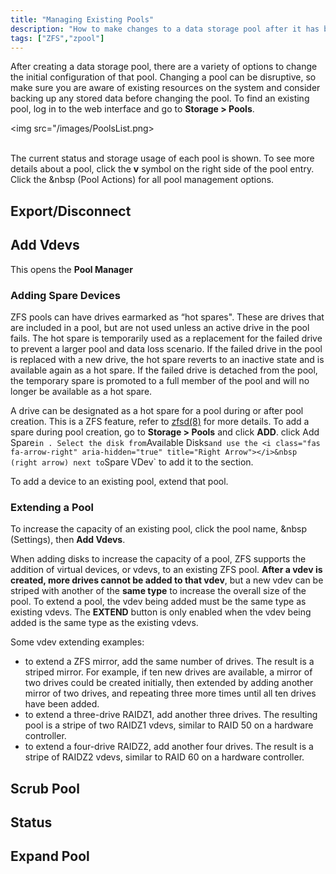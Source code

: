```yaml
---
title: "Managing Existing Pools"
description: "How to make changes to a data storage pool after it has been created."
tags: ["ZFS","zpool"]
---
```


After creating a data storage pool, there are a variety of options to change the initial configuration of that pool.
Changing a pool can be disruptive, so make sure you are aware of existing resources on the system and consider backing up any stored data before changing the pool.
To find an existing pool, log in to the web interface and go to **Storage > Pools**.

<img src="/images/PoolsList.png>
<br><br>

The current status and storage usage of each pool is shown.
To see more details about a pool, click the **v** symbol on the right side of the pool entry.
Click the <i class="fas fa-cog" aria-hidden="true" title="Settings"></i>&nbsp (Pool Actions) for all pool management options.

## Export/Disconnect

## Add Vdevs

This opens the **Pool Manager**

### Adding Spare Devices

ZFS pools can have drives earmarked as “hot spares".
These are drives that are included in a pool, but are not used unless an active drive in the pool fails.
The hot spare is temporarily used as a replacement for the failed drive to prevent a larger pool and data loss scenario.
If the failed drive in the pool is replaced with a new drive, the hot spare reverts to an inactive state and is available again as a hot spare.
If the failed drive is detached from the pool, the temporary spare is promoted to a full member of the pool and will no longer be available as a hot spare.

A drive can be designated as a hot spare for a pool during or after pool creation.
This is a ZFS feature, refer to [zfsd(8)](https://www.freebsd.org/cgi/man.cgi?query=zfsd) for more details.
To add a spare during pool creation, go to **Storage > Pools** and click **ADD**. click Add Spare` in . Select the disk from `Available Disks` and use the <i class="fas fa-arrow-right" aria-hidden="true" title="Right Arrow"></i>&nbsp (right arrow) next to `Spare VDev` to add it to the section.

To add a device to an existing pool, extend that pool.

### Extending a Pool

To increase the capacity of an existing pool, click the pool name, <i class="fas fa-cog" aria-hidden="true" title="Settings"></i>&nbsp (Settings), then **Add Vdevs**.

When adding disks to increase the capacity of a pool, ZFS supports the addition of virtual devices, or vdevs, to an existing ZFS pool. **After a vdev is created, more drives cannot be added to that vdev**, but a new vdev can be striped with another of the **same type** to increase the overall size of the pool. To extend a pool, the vdev being added must be the same type as existing vdevs. The **EXTEND** button is only enabled when the vdev being added is the same type as the existing vdevs. 

Some vdev extending examples:

+ to extend a ZFS mirror, add the same number of drives. The result is a striped mirror. For example, if ten new drives are available, a mirror of two drives could be created initially, then extended by adding another mirror of two drives, and repeating three more times until all ten drives have been added.
+ to extend a three-drive RAIDZ1, add another three drives. The resulting pool is a stripe of two RAIDZ1 vdevs, similar to RAID 50 on a hardware controller.
+ to extend a four-drive RAIDZ2, add another four drives. The result is a stripe of RAIDZ2 vdevs, similar to RAID 60 on a hardware controller.


## Scrub Pool

## Status

## Expand Pool



